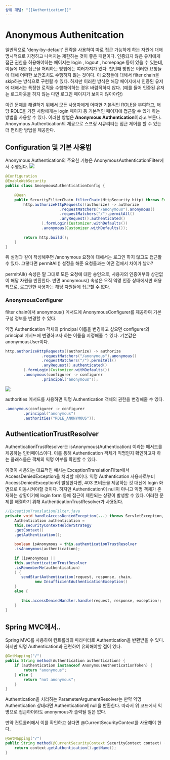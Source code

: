 ```yaml
---
상위 개념: "[[Authentication]]"
---
```

# Anonymous Authenitcation
일반적으로 'deny-by-default' 전략을 사용하여 따로 접근 가능하게 하는 자원에 대해 명시적으로 지정하고 나머지는 제한하는 것이 좋은 패턴이다. 인증되지 않은 유저에게 접근 권한을 허용해야하는 페이지는 login , logout , homepage 등이 있을 수 있는데, 이들에 대한 접근을 처리하는 방법에는 여러가지가 있다.
첫번째 방법은 이러한 요청들에 대해 어떠한 보안조치도 수행하지 않는 것이다. 이 요청들에 대해서 filter chain을 skip하는 방식으로 구현될 수 있다. 하지만 이러한 방식은 해당 페이지에서 인증된 유저에 대해서는 특정한 로직을 수행해야하는 경우 바람직하지 않다. (예를 들어 인증된 유저는 로그아웃을 하지 않는 다면 로그인 페이지가 보이지 않아야함)

이런 문제를 해결하기 위해서 모든 사용자에게 어떠한 기본적인 ROLE을 부여하고, 해당 ROLE을 가진 사람에게는 login 페이지 등 기본적인 페이지에 접근할 수 있게 하는 방법을 사용할 수 있다. 이러한 방법은 **Anonymous Authentication**이라고 부른다. Anonymous Authentication의 제공으로 스프링 시큐리티는 접근 제어를 할 수 있는 더 편리한 방법을 제공한다.

## Configuration 및 기본 사용법

Anonymous Authentication의 주요한 기능은 AnonymousAuthenticationFilter에서 수행된다.
![](https://i.imgur.com/OlYz5Vs.png)

```java
@Configuration  
@EnableWebSecurity  
public class AnonymousAuthenticationConfig {  
  
    @Bean  
    public SecurityFilterChain filterChain(HttpSecurity http) throws Exception {  
        http.authorizeHttpRequests((authorize) -> authorize  
                        .requestMatchers("/anonymous").anonymous()  
                        .requestMatchers("/").permitAll()  
                        .anyRequest().authenticated()  
                ).formLogin(Customizer.withDefaults())  
                .anonymous(Customizer.withDefaults());  
  
        return http.build();  
    }  
}
```

위 설정과 같이 작성해주면 /anonymous 요청에 대해서는 로그인 하지 않고도 접근할 수 있다. 그렇다면 permitAll() 설정을 해준 요청들과는 어떤 점에서 차이가 날까?

permitAll() 속성은 말 그대로 모든 요청에 대한 승인으로, 사용자의 인증여부와 상관없이 해당 자원을 반환한다. 반면 anonymous() 속성은 오직 익명 인증 상태에서만 허용되므로, 로그인한 사용자는 해당 자원들에 접근할 수 없다.

### AnonymousConfigurer
filter chain에서 anonymous() 메서드에 AnonymousConfigurer를 제공하여 기본 구성 정보를 변경할 수 있다.

익명 Authentication 객체의 principal 이름을 변경하고 싶으면 configurer의 principal 메서드에 변경하고자 하는 이름을 지정해줄 수 있다. 기본값은 anonymousUser이다.
```java
http.authorizeHttpRequests((authorize) -> authorize  
                .requestMatchers("/anonymous").anonymous()  
                .requestMatchers("/").permitAll()  
                .anyRequest().authenticated()  
        ).formLogin(Customizer.withDefaults())  
        .anonymous(configurer -> configurer  
                .principal("anonymous"));
```

![](https://i.imgur.com/BwOkGZU.png)

authorities 메서드를 사용하면 익명 Authentication 객체의 권한을 변경해줄 수 있다.
```java
.anonymous(configurer -> configurer  
        .principal("anonymous")  
        .authorities("ROLE_ANONYMOUS"));
```

## AuthenticationTrustResolver
AuthenticationTrustResolver는 isAnonymous(Authentication) 이라는 메서드를 제공하는 인터페이스이다. 이를 통해 Authentication 객체가 익명인지 확인하고자 하는 클래스들은 객체의 익명 여부를 확인할 수 있다.

이것이 사용되는 대표적인 예시는 ExceptionTranslationFilter에서 AccessDeniedException을 처리할 때이다. 익명 Authentication 사용자로부터 AccessDeniedException이 발생한다면, 403 포비든을 제공하는 것 대신에 login 화면으로 이동시켜야할 것이다. 하지만 Authentication이 null이 아니고 익명 객체가 존재하는 상황이기에 login form 등에 접근이 제한되는 상황이 발생할 수 있다. 이러한 문제를 해결하기 위해 AuthenticationTrustResolver가 사용된다.
```java
//ExceptionTranslationFilter.java 
private void handleAccessDeniedException(...) throws ServletException, IOException {  
    Authentication authentication = 
    this.securityContextHolderStrategy
    .getContext()
    .getAuthentication();  
    
    boolean isAnonymous = this.authenticationTrustResolver
    .isAnonymous(authentication);  
    
    if (isAnonymous || 
    this.authenticationTrustResolver
    .isRememberMe(authentication)
    ) {  
       sendStartAuthentication(request, response, chain,  
             new InsufficientAuthenticationException()  
    }  
    else {  
       
       this.accessDeniedHandler.handle(request, response, exception);  
    }  
}
```

## Spring MVC에서..
Spring MVC를 사용하여 컨트롤러의 파라미터로 Authentication을 반환받을 수 있다. 하지만 익명 Authentication과 관련하여 유의해야할 점이 있다.
```java
@GetMapping("/")
public String method(Authentication authentication) {
	if (authentication instanceof AnonymousAuthenticationToken) {
		return "anonymous";
	} else {
		return "not anonymous";
	}
}
```

Authentication을 처리하는 ParameterArgumentResolver는 만약 익명 Authentication 상태라면 Authentication에 null을 반환한다. 따라서 위 코드에서 익명으로 접근하더라도 anonymous가 출력될 일은 없다.

만약 컨트롤러에서 이를 확인하고 싶다면 @CurrentSecurityContext를 사용해야 한다.
```java
@GetMapping("/")
public String method(@CurrentSecurityContext SecurityContext context) {
	return context.getAuthentication().getName();
}
```
